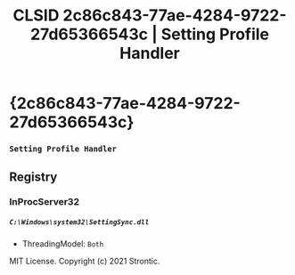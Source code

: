 ﻿---
title: "CLSID 2c86c843-77ae-4284-9722-27d65366543c | Setting Profile Handler"
excerpt: What is COM-Object CLSID 2c86c843-77ae-4284-9722-27d65366543c?
---

# {2c86c843-77ae-4284-9722-27d65366543c}

### `Setting Profile Handler`

## Registry


### InProcServer32

##### `C:\Windows\system32\SettingSync.dll`
* ThreadingModel: `Both`

MIT License. Copyright (c) 2021 Strontic.


